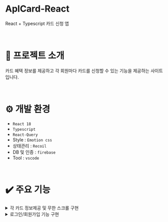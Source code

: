 # AplCard-React
React + Typescript 카드 신청 앱

<br/>

# 📃 프로젝트 소개
카드 혜택 정보를 제공하고 각 회원마다 카드를 신청할 수 있는 기능을 제공하는 사이트입니다.

<br/>

# ⚙️ 개발 환경
- `React 18`
- `Typescript`
- `React-Query`
- Style : `Emotion css`
- 상태관리 : `Recoil`
- DB 및 인증 : `firebase`
- Tool : `vscode`

<br/>

# ✔️ 주요 기능
<details>
	<summary>각 카드 정보제공 및 무한 스크롤 구현</summary>
   <br>
	
   firebase store에 저장된 데이터를 GET 요청으로 가져와 노출합니다. 
	
   <br>	
   <br>
	
   한번 호출당 10개의 데이터를 가져오며 스크롤이 일정 부분 내려갔을 때 다음 10개를 호출합니다.
	
   <br>	
  
   ![이미지1](https://github.com/user-attachments/assets/d7baa1fe-7930-4a1b-8661-1cc7d9f883be)

   firebase store CARD 컬렉션에 들어있는 데이터.

   <br>	

   ![이미지2](https://github.com/user-attachments/assets/64f90408-c1b3-4962-8d52-1cf0387f7da4)

   CARD 컬렉션에 접근하여 데이터를 10개씩 끊어서 가져옵니다. 인자로 받아온 pageParam을 통해서 get요청의 시작지점을 설정할 수 있습니다.

   <br>	

   ```js
const CardList = () => {
  const {
    data,
    hasNextPage = false,
    fetchNextPage,
    isFetching,
  } = useInfiniteQuery(
    ['cards'],
    ({ pageParam }) => {
      return getCards(pageParam) // 카드 데이터를 가져온다.
    },
    {
      getNextPageParam: (snapshot) => {
        return snapshot.lastVisible //맨 마지막 요소 리턴. 이는 pageParam으로 들어간다.
      },
      suspense: true,
    },
  )

  const navigate = useNavigate()

  //page안에 배열 데이터만 가지고 오기
  const cards = flatten(data?.pages.map(({ items }) => items))

  const loadMore = useCallback(() => {
    if (hasNextPage === false || isFetching) {
      //page가 로딩중이거나 다음 페이지가 없으면 그냥 리턴
      return
    }

    fetchNextPage() //다음 페이지 로딩
  }, [fetchNextPage, hasNextPage, isFetching])

  if (data == null) {
    return null
  }

  return (
    <div>
      <InfiniteScroll
        dataLength={cards.length}
        hasMore={hasNextPage}
        loader={<ListRow.Skeleton />}
        next={loadMore}
        scrollThreshold="50px"
        scrollableTarget="App-Wrap"
      >
        <ul>
          {cards?.map((card, index) => {
            return (
              <ListRow
                // left={<div>left</div>}
                contents={
                  <ListRow.Texts
                    title={`${index + 1}위`}
                    subTitle={card.name}
                  />
                }
                right={
                  card.payback != null ? (
                    <Badge label={card.payback}></Badge>
                  ) : null
                }
                withArrow={true}
                key={card.id}
                onClick={() => {
                  navigate(`/card/${card.id}`)
                }}
              />
            )
          })}
        </ul>
      </InfiniteScroll>
    </div>
  )
}

export default CardList
   ```
<br>	

React-Query로 10개씩 데이터를 페칭하고 캐싱하며, useInfiniteQuery를 이용하여 일정 스크롤이 내려오면 다음 10개의 데이터를 불러옵니다.

<br>	

![구현1](https://github.com/user-attachments/assets/c1eb25f7-aeaa-4eaa-96fa-014861470cf6)

구현된 화면.
</details>

<details>
	<summary>로그인/회원가입 기능 구현</summary>
   <br>
	
   firebase auth를 활용하여 로그인 세션 처리와 회원가입 기능을 구현하였습니다.
	
   <br>	
   
   ![이미지3](https://github.com/user-attachments/assets/bab69a6f-9ace-4992-ba92-34c48db2d17f)

   form에 로그인 정보를 입력하면 validate 라이브러리를 활용하여 이메일 유효성과 패스워드 8자리 유효성 검사를 합니다.

   <br>	

   ```js
const Form = ({
  onSubmit,
}: {
  onSubmit: (fromValues: FormValuesProps) => void
}) => {
  const [formValues, setFormValues] = useState<FormValuesProps>({
    email: '',
    password: '',
  })

  //input들이 최초로 포커싱이 된적이 있는지의 상태를 관리하는 state
  const [dirty, setDirty] = useState<Partial<FormValuesProps>>({})

  //포커스가 떨어졌을 때 설정
  const handleBlur = useCallback((e: ChangeEvent<HTMLInputElement>) => {
    setDirty((prevDirty) => ({
      ...prevDirty,
      [e.target.name]: true,
    }))
  }, [])

  //input을 입력할 때 formValues state를 업데이트하는 함수
  const handleFormValues = useCallback((e: ChangeEvent<HTMLInputElement>) => {
    setFormValues((prevFormValues) => ({
      ...prevFormValues,
      [e.target.name]: e.target.value,
    }))
  }, [])

  const errors = useMemo(() => validate(formValues), [formValues])

  const isSubmit = Object.keys(errors).length === 0

  return (
    <Flex direction="column" css={formContainerStyles}>
      <TextField
        label="이메일"
        name="email"
        placeholder="Example@example.com"
        onChange={handleFormValues}
        value={formValues.email}
        onBlur={handleBlur}
        hasError={Boolean(dirty.email) && Boolean(errors.email)} // 객체의 키값이 존재하는지 Boolean값으로 확인
        helpMessage={Boolean(dirty.email) ? errors.email : ''}
      />
      <Spacing size={16} />
      <TextField
        label="패스워드"
        name="password"
        type="password"
        onChange={handleFormValues}
        value={formValues.password}
        onBlur={handleBlur}
        hasError={Boolean(dirty.password) && Boolean(errors.password)}
        helpMessage={Boolean(dirty.password) ? errors.password : ''}
      />

      <Spacing size={16} />

      <Button
        size="medium"
        disabled={isSubmit === false}
        onClick={() => {
          onSubmit(formValues)
        }}
      >
        로그인
      </Button>
      <Spacing size={16} />

      <Link to="/signup" css={linkStyles}>
        <Text typography="t7">아직 계정이 없으신가요?</Text>
      </Link>
    </Flex>
  )
}

const formContainerStyles = css`
  padding: 24px;
`
//유효성 검사 함수
const validate = (formValues: FormValuesProps) => {
  let errors: Partial<FormValuesProps> = {}

  if (validator.isEmail(formValues.email) === false) {
    errors.email = '이메일 형식을 확인해주세요'
  }

  if (formValues.password.length < 8) {
    errors.password = '8자 이상의 비밀번호를 입력하세요'
  }

  return errors
}

const linkStyles = css`
  text-align: center;

  & > span:hover {
    color: ${colors.blue};
  }
`

export default Form
   ```
<br>	

각 from에 입력된 정보를 formValues state에 업데이트합니다. state 데이터를 통해서 firebase에서 제공하는 로그인 함수인 signInWithEmailAndPassword에 이메일과 패스워드를 전닳하여 로그인을 시도합니다.

<br>	

![구현2](https://github.com/user-attachments/assets/67801efa-fb3d-40fd-aebc-d0df6c45adfb)


구현된 화면.


   
   
</details>
 
  


